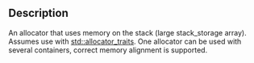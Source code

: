 ## Description
An allocator that uses memory on the stack (large stack_storage array). Assumes use with [std::allocator_traits](https://en.cppreference.com/w/cpp/memory/allocator_traits). One allocator can be used with several containers, correct memory alignment is supported.